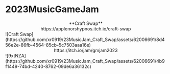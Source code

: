 # 2023MusicGameJam
<center>**Craft Swap**</center>
<center>https://applenorshypnos.itch.io/craft-swap</center>
![Craft Swap](https://github.com/xr0919/23MusicJam_Craft_Swap/assets/62006691/8d456e2e-86fb-4564-85cb-5c7503aaa16e)
<center>https://itch.io/jam/gmjam2023</center>
![9xtNZA](https://github.com/xr0919/23MusicJam_Craft_Swap/assets/62006691/4b9f1449-74bd-4240-8762-09de6a36132c)



